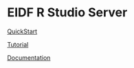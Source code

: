 # EIDF R Studio Server

[QuickStart](./quickstart/)

[Tutorial](./tutorial/)

[Documentation](./docs/)
